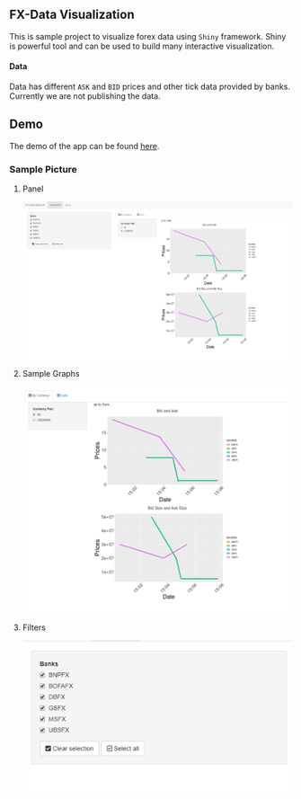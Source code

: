 ## FX-Data Visualization

This is sample project to visualize forex data using `Shiny` framework. Shiny is powerful tool and can be used to build many interactive visualization. 


#### Data
Data has different `ASK` and `BID` prices and other tick data provided by banks. Currently we are not publishing the data. 

## Demo
The demo of the app can be found [here](https://pirimiddemo.shinyapps.io/fx_spread/).

### Sample Picture

1. Panel

    ![Panel](/resources/panel.PNG)

2. Sample Graphs

    ![Graphs Sample](/resources/plots_by_banks.PNG)

3. Filters

    ![Filters](/resources/filters.PNG)